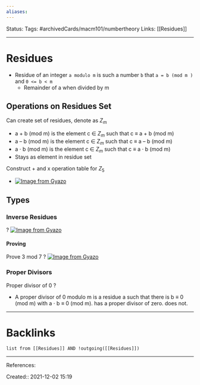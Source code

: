 ```yaml
---
aliases:
---
```

Status:
Tags: #archivedCards/macm101/numbertheory 
Links: [[Residues]]
___

# Residues
- Residue of an integer `a modulo m` is such a number `b` that `a = b (mod m )` and `0 <= b < m`
	- Remainder of a when divided by m

## Operations on Residues Set
Can create set of residues, denote as $Z_m$
- a + b (mod m) is the element c ∈ $Z_m$ such that c ≡ a + b (mod m)
- a – b (mod m) is the element c ∈ $Z_m$ such that c ≡ a – b (mod m)
- a ⋅ b (mod m) is the element c ∈ $Z_m$ such that c ≡ a ⋅ b (mod m)
- Stays as element in residue set

Construct + and x operation table for $Z_5$
- [![Image from Gyazo](https://i.gyazo.com/f1a62bcff46c5c34e88b48b3efb052c9.png)](https://gyazo.com/f1a62bcff46c5c34e88b48b3efb052c9)

## Types

### Inverse Residues            
?
[![Image from Gyazo](https://i.gyazo.com/456d6f12b2a9d122853fd5329b1084c9.png)](https://gyazo.com/456d6f12b2a9d122853fd5329b1084c9)
<!--SR:!2021-12-10,1,130-->

#### Proving
Prove 3 mod 7
?
[![Image from Gyazo](https://i.gyazo.com/01afb45a32b342621ae20ade72012d23.png)](https://gyazo.com/01afb45a32b342621ae20ade72012d23)
<!--SR:!2021-12-12,4,150-->

### Proper Divisors
Proper divisor of 0
?
- A proper divisor of 0 modulo m is a residue a such that there is b ≡ 0 (mod m) with a ⋅ b ≡ 0 (mod m). has a proper divisor of zero. does not.
___
<!--SR:!2021-12-10,1,146-->

# Backlinks
```dataview
list from [[Residues]] AND !outgoing([[Residues]])
```
___
References:

Created:: 2021-12-02 15:19
